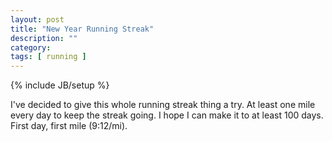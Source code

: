 ```yaml
---
layout: post
title: "New Year Running Streak"
description: ""
category:
tags: [ running ]
---
```

{% include JB/setup %}

I've decided to give this whole running streak thing a try. At least one mile every day to keep the streak going. I hope I can make it to at least 100 days. First day, first mile (9:12/mi).

